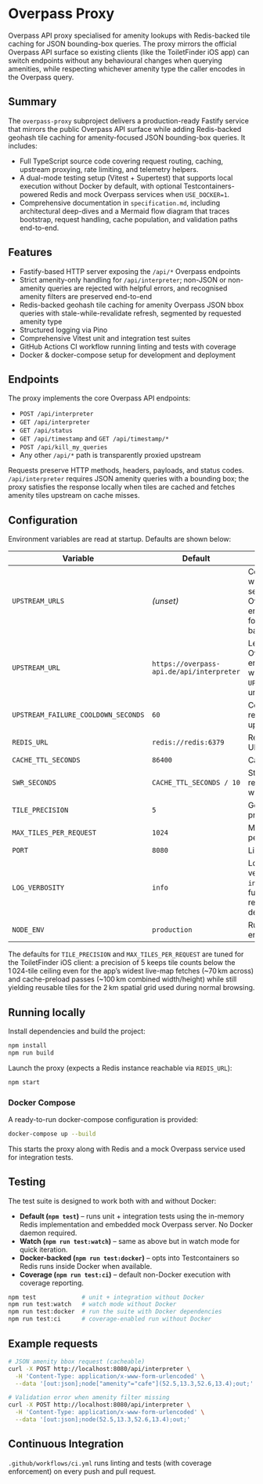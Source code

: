 # Overpass Proxy

Overpass API proxy specialised for amenity lookups with Redis-backed tile caching for JSON bounding-box queries. The proxy mirrors the official Overpass API surface so existing clients (like the ToiletFinder iOS app) can switch endpoints without any behavioural changes when querying amenities, while respecting whichever amenity type the caller encodes in the Overpass query.

## Summary

The `overpass-proxy` subproject delivers a production-ready Fastify service that mirrors the public Overpass API surface while
adding Redis-backed geohash tile caching for amenity-focused JSON bounding-box queries. It includes:

- Full TypeScript source code covering request routing, caching, upstream proxying, rate limiting, and telemetry helpers.
- A dual-mode testing setup (Vitest + Supertest) that supports local execution without Docker by default, with optional
  Testcontainers-powered Redis and mock Overpass services when `USE_DOCKER=1`.
- Comprehensive documentation in `specification.md`, including architectural deep-dives and a Mermaid flow diagram that traces
  bootstrap, request handling, cache population, and validation paths end-to-end.

## Features

- Fastify-based HTTP server exposing the `/api/*` Overpass endpoints
- Strict amenity-only handling for `/api/interpreter`; non-JSON or non-amenity queries are rejected with helpful errors, and recognised amenity filters are preserved end-to-end
- Redis-backed geohash tile caching for amenity Overpass JSON bbox queries with stale-while-revalidate refresh, segmented by requested amenity type
- Structured logging via Pino
- Comprehensive Vitest unit and integration test suites
- GitHub Actions CI workflow running linting and tests with coverage
- Docker & docker-compose setup for development and deployment

## Endpoints

The proxy implements the core Overpass API endpoints:

- `POST /api/interpreter`
- `GET /api/interpreter`
- `GET /api/status`
- `GET /api/timestamp` and `GET /api/timestamp/*`
- `POST /api/kill_my_queries`
- Any other `/api/*` path is transparently proxied upstream

Requests preserve HTTP methods, headers, payloads, and status codes. `/api/interpreter` requires JSON amenity queries with a bounding box; the proxy satisfies the response locally when tiles are cached and fetches amenity tiles upstream on cache misses.

## Configuration

Environment variables are read at startup. Defaults are shown below:

| Variable | Default | Description |
| --- | --- | --- |
| `UPSTREAM_URLS` | *(unset)* | Comma or whitespace separated Overpass API endpoints used for load balancing |
| `UPSTREAM_URL` | `https://overpass-api.de/api/interpreter` | Legacy single Overpass API endpoint (used when `UPSTREAM_URLS` is unset) |
| `UPSTREAM_FAILURE_COOLDOWN_SECONDS` | `60` | Cooldown before retrying a failed upstream |
| `REDIS_URL` | `redis://redis:6379` | Redis connection URL |
| `CACHE_TTL_SECONDS` | `86400` | Cache TTL |
| `SWR_SECONDS` | `CACHE_TTL_SECONDS / 10` | Stale-while-revalidate window |
| `TILE_PRECISION` | `5` | Geohash precision for tiles |
| `MAX_TILES_PER_REQUEST` | `1024` | Maximum tiles per request |
| `PORT` | `8080` | Listen port |
| `LOG_VERBOSITY` | `info` | Logging verbosity: `errors`, `info`, or `debug` for full request/response details |
| `NODE_ENV` | `production` | Runtime environment |

The defaults for `TILE_PRECISION` and `MAX_TILES_PER_REQUEST` are tuned for the ToiletFinder iOS client: a precision of 5 keeps
tile counts below the 1 024-tile ceiling even for the app’s widest live-map fetches (~70 km across) and cache-preload passes
(~100 km combined width/height) while still yielding reusable tiles for the 2 km spatial grid used during normal browsing.

## Running locally

Install dependencies and build the project:

```bash
npm install
npm run build
```

Launch the proxy (expects a Redis instance reachable via `REDIS_URL`):

```bash
npm start
```

### Docker Compose

A ready-to-run docker-compose configuration is provided:

```bash
docker-compose up --build
```

This starts the proxy along with Redis and a mock Overpass service used for integration tests.

## Testing

The test suite is designed to work both with and without Docker:

- **Default (`npm test`)** – runs unit + integration tests using the in-memory Redis implementation and embedded mock Overpass server. No Docker daemon required.
- **Watch (`npm run test:watch`)** – same as above but in watch mode for quick iteration.
- **Docker-backed (`npm run test:docker`)** – opts into Testcontainers so Redis runs inside Docker when available.
- **Coverage (`npm run test:ci`)** – default non-Docker execution with coverage reporting.

```bash
npm test             # unit + integration without Docker
npm run test:watch   # watch mode without Docker
npm run test:docker  # run the suite with Docker dependencies
npm run test:ci      # coverage-enabled run without Docker
```

## Example requests

```bash
# JSON amenity bbox request (cacheable)
curl -X POST http://localhost:8080/api/interpreter \
  -H 'Content-Type: application/x-www-form-urlencoded' \
  --data '[out:json];node["amenity"="cafe"](52.5,13.3,52.6,13.4);out;'

# Validation error when amenity filter missing
curl -X POST http://localhost:8080/api/interpreter \
  -H 'Content-Type: application/x-www-form-urlencoded' \
  --data '[out:json];node(52.5,13.3,52.6,13.4);out;'
```

## Continuous Integration

`.github/workflows/ci.yml` runs linting and tests (with coverage enforcement) on every push and pull request.
